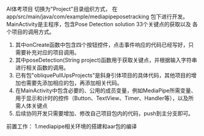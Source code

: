 AI体考项目
切换为"Project"目录组织方式， 在app/src/main/java/com/example/mediapipeposetracking 包下进行开发。
MainActivity是主程序，包含Pose Detection solution 33个关键点的获取以及 各个项目的调用方式。
  1. 其中onCreate函数中包含四个按钮控件，点击事件响应的代码已经写好，只需要补充对应的项目调用。 
  2. 其中poseDetection(String project)函数用于获取关键点，并根据输入字符串进行相关函数的调用。 
  3. 已有包"obliquePullUpsProjects"是斜身引体项目的具体代码，其他项目的增加也需要先添加相应的包，再添加相关代码。
  4. 在MainActivity中包含必要的、公用的成员变量，例如MediaPipe所需变量、用于显示和计时的控件（Button、TextView、Timer、Handler等），以及所需人体关键点
  5. 后续协同开发只需要增加、修改自己项目包内的代码，push到主分支即可。

前置工作：
1.mediapipe相关环境的搭建和aar包的编译

